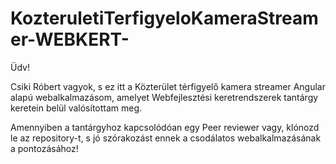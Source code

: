 # KozteruletiTerfigyeloKameraStreamer-WEBKERT-
Üdv!

Csiki Róbert vagyok, s ez itt a Közterület térfigyelő kamera streamer Angular alapú webalkalmazásom, amelyet Webfejlesztési keretrendszerek tantárgy keretein belül valósítottam meg.

Amennyiben a tantárgyhoz kapcsolódóan egy Peer reviewer vagy, klónozd le az repository-t, s jó szórakozást ennek a csodálatos webalkalmazásának a pontozásához!
